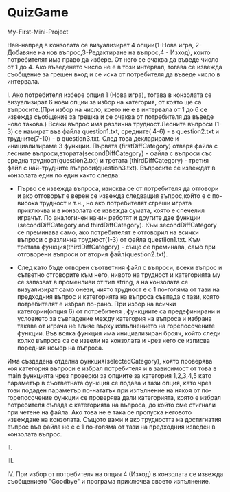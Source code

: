 # QuizGame
My-First-Mini-Project

Най-напред в конзолата се визуализират 4 опции(1-Нова игра, 2-Добавяне на нов въпрос,3-Редактиране на въпрос,4 - Изход), които потребителят има право да избере. От него се очаква да въведе число от 1 до 4. Ако въведенето число не е в този интервал, тогава се извежда съобщение за грешен вход и се иска от потребителя да въведе число в интервала.

I. Ако потребителя избере опция 1 (Нова игра), тогава в конзолата се визуализират 6 нови опции за избор на категория, от която ще са въпросите.(При избор на число, което не е в интервала от 1 до 6 се извежда съобщение за грешка и се очаква от потребителя да въведе ново такова.)
Всеки въпрос има различна трудност.Лесните въпроси (1-3) се намират във файла question1.txt, средните( 4-6) - в question2.txt и трудните(7-10) - в question3.txt.
  След това декларираме и инициализираме 3 функции. Първата (firstDiffCategory) отваря файла с лесните въпроси,втората(secondDiffCategory) - файла с въпроси със средна трудност(question2.txt) и третата (thirdDiffCategory) - третия файл с най-трудните въпроси(question3.txt). Въпросите се извеждат в конзолата един по един както следва:
  
   - Първо се извежда въпроса, изисква се от потребителя да отговори и ако отговорът е верен се извежда следващия въпрос,който е с по-висока трудност и т.н., но ако потребителят сгреши играта приключва и в конзолата се извежда сумата, която е спечелил играчът.
 По аналогичен начин работят и другите две функции (secondDiffCategory and thirdDiffCategory). Към secondDiffCategory се преминава само, ако потребителят е отговорил на всички въпроси с различна трудност(1-3) от файла questiion1.txt. Към третата функция(thirdDiffCategory) - също се преминава, само при отговорени въпроси от втория файл(question2.txt).
 
 - След като бъде отворен съответния файл с въпроси, всеки въпрос и сътветно отговорите към него, нивото на трудност и категорията му се запазват в променливи от тип string, а на конзолата се визуализират само онези, чиято трудност е с 1 по-голяма от тази на предходния въпрос и категорията на въпроса съвпада с тази, която потребителят е избрал по-рано.
При избор на всички категории(опция 6) от потребителя , функциите са предефинирани и условието за съвпадение между категория на въпроса и избрана такава от играча не влияе върху изпълнението на горепосочените функции. 
Във всяка функция има инициализиран брояч, който следи колко въпроса са се извели на конзолата и чрез него се изписва поредния номер на въпроса.

Има създадена отделна функция(selectedCategory), която проверява коя категория въпроси е избрал потребителя и в зависимост от това в main функцията чрез проверки за опциите за категория 1,2,3,4,5 като параметър в съответната функция се подава и тази опция, като чрез този подаден параметър по-нататък при изпълнение на някоя от по-горепосочение функции се проверява дали категорията, която е избрал потребителя съпада с категорията на въпроса, до който сме стигнали при четене на файла. Ако това не е така се пропуска неговото извеждане на конзолата. Същото важи и ако трудността на достигнатия въпрос във файла не е  с 1 по-голяма от тази на предходния изведен в конзолата въпрос.

II.

III.

IV. При избор от потребителя на опция 4 (Изход) в конзолата се извежда съобщението "Goodbye" и програма приключва своето изпълнение.
   
